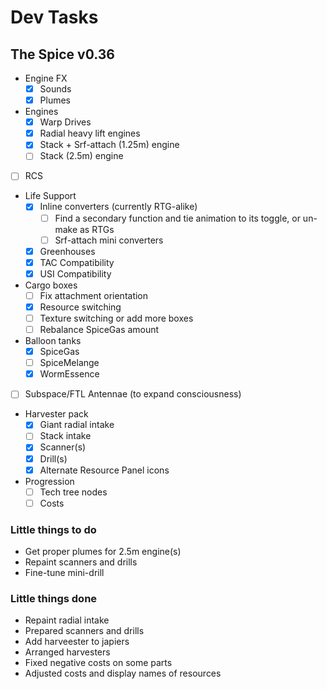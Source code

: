 # Dev Tasks
## The Spice v0.36

* Engine FX
  * [x] Sounds
  * [x] Plumes
* Engines
  * [x] Warp Drives
  * [x] Radial heavy lift engines
  * [x] Stack + Srf-attach (1.25m) engine
  * [ ] Stack (2.5m) engine
* [ ] RCS
* Life Support
  * [x] Inline converters (currently RTG-alike)
    * [ ] Find a secondary function and tie animation to its toggle, or un-make as RTGs
    * [ ] Srf-attach mini converters
  * [x] Greenhouses
  * [x] TAC Compatibility
  * [x] USI Compatibility
* Cargo boxes
  * [ ] Fix attachment orientation
  * [x] Resource switching
  * [ ] Texture switching or add more boxes
  * [ ] Rebalance SpiceGas amount
* Balloon tanks
  * [x] SpiceGas
  * [ ] SpiceMelange
  * [x] WormEssence
* [ ] Subspace/FTL Antennae (to expand consciousness)
* Harvester pack
  * [x] Giant radial intake
  * [ ] Stack intake
  * [x] Scanner(s)
  * [x] Drill(s)
  * [x] Alternate Resource Panel icons
* Progression
  * [ ] Tech tree nodes
  * [ ] Costs

### Little things to do
* Get proper plumes for 2.5m engine(s)
* Repaint scanners and drills
* Fine-tune mini-drill

### Little things done
* Repaint radial intake
* Prepared scanners and drills
* Add harveester to japiers
* Arranged harvesters
* Fixed negative costs on some parts
* Adjusted costs and display names of resources
